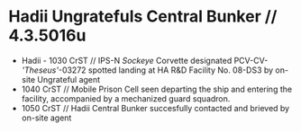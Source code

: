 # Hadii Ungratefuls Central Bunker // 4.3.5016u
* Hadii - 1030 CrST // IPS-N *Sockeye* Corvette designated PCV-CV-*'Theseus'*-03272 spotted landing at HA R&D Facility No. 08-DS3 by on-site Ungrateful agent
* 1040 CrST // Mobile Prison Cell seen departing the ship and entering the facility, accompanied by a mechanized guard squadron.
* 1050 CrST // Hadii Central Bunker succesfully contacted and brieved by on-site agent